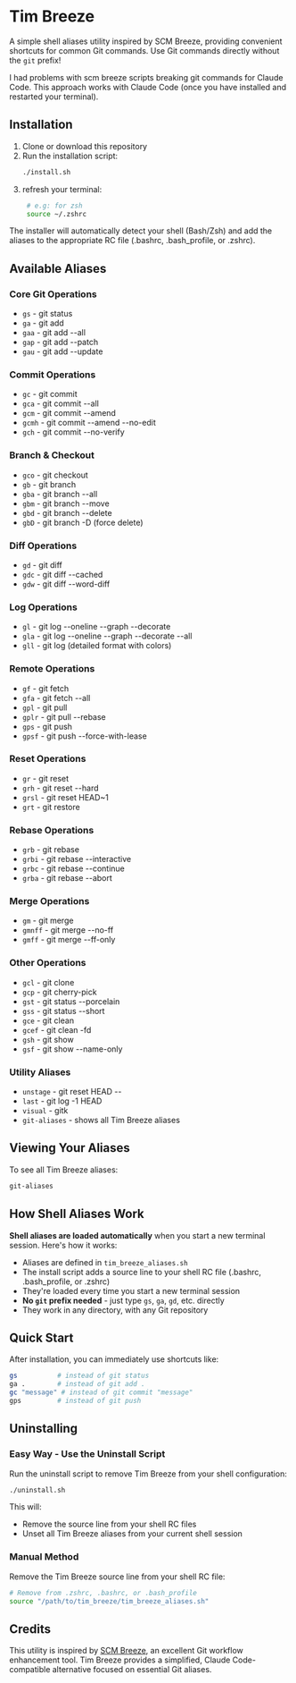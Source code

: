 # Tim Breeze

A simple shell aliases utility inspired by SCM Breeze, providing convenient shortcuts for common Git commands. Use Git commands directly without the `git` prefix!

I had problems with scm breeze scripts breaking git commands for Claude Code. This approach works with Claude Code (once you have installed and restarted your terminal).

## Installation

1. Clone or download this repository
2. Run the installation script:
   ```bash
   ./install.sh
   ```
3. refresh your terminal:
   ```bash
    # e.g: for zsh
    source ~/.zshrc
   ```

The installer will automatically detect your shell (Bash/Zsh) and add the aliases to the appropriate RC file (.bashrc, .bash_profile, or .zshrc).

## Available Aliases

### Core Git Operations

- `gs` - git status
- `ga` - git add
- `gaa` - git add --all
- `gap` - git add --patch
- `gau` - git add --update

### Commit Operations

- `gc` - git commit
- `gca` - git commit --all
- `gcm` - git commit --amend
- `gcmh` - git commit --amend --no-edit
- `gch` - git commit --no-verify

### Branch & Checkout

- `gco` - git checkout
- `gb` - git branch
- `gba` - git branch --all
- `gbm` - git branch --move
- `gbd` - git branch --delete
- `gbD` - git branch -D (force delete)

### Diff Operations

- `gd` - git diff
- `gdc` - git diff --cached
- `gdw` - git diff --word-diff

### Log Operations

- `gl` - git log --oneline --graph --decorate
- `gla` - git log --oneline --graph --decorate --all
- `gll` - git log (detailed format with colors)

### Remote Operations

- `gf` - git fetch
- `gfa` - git fetch --all
- `gpl` - git pull
- `gplr` - git pull --rebase
- `gps` - git push
- `gpsf` - git push --force-with-lease

### Reset Operations

- `gr` - git reset
- `grh` - git reset --hard
- `grsl` - git reset HEAD~1
- `grt` - git restore

### Rebase Operations

- `grb` - git rebase
- `grbi` - git rebase --interactive
- `grbc` - git rebase --continue
- `grba` - git rebase --abort

### Merge Operations

- `gm` - git merge
- `gmnff` - git merge --no-ff
- `gmff` - git merge --ff-only

### Other Operations

- `gcl` - git clone
- `gcp` - git cherry-pick
- `gst` - git status --porcelain
- `gss` - git status --short
- `gce` - git clean
- `gcef` - git clean -fd
- `gsh` - git show
- `gsf` - git show --name-only

### Utility Aliases

- `unstage` - git reset HEAD --
- `last` - git log -1 HEAD
- `visual` - gitk
- `git-aliases` - shows all Tim Breeze aliases

## Viewing Your Aliases

To see all Tim Breeze aliases:

```bash
git-aliases
```

## How Shell Aliases Work

**Shell aliases are loaded automatically** when you start a new terminal session. Here's how it works:

- Aliases are defined in `tim_breeze_aliases.sh`
- The install script adds a source line to your shell RC file (.bashrc, .bash_profile, or .zshrc)
- They're loaded every time you start a new terminal session
- **No `git` prefix needed** - just type `gs`, `ga`, `gd`, etc. directly
- They work in any directory, with any Git repository

## Quick Start

After installation, you can immediately use shortcuts like:

```bash
gs          # instead of git status
ga .        # instead of git add .
gc "message" # instead of git commit "message"
gps         # instead of git push
```

## Uninstalling

### Easy Way - Use the Uninstall Script

Run the uninstall script to remove Tim Breeze from your shell configuration:

```bash
./uninstall.sh
```

This will:

- Remove the source line from your shell RC files
- Unset all Tim Breeze aliases from your current shell session

### Manual Method

Remove the Tim Breeze source line from your shell RC file:

```bash
# Remove from .zshrc, .bashrc, or .bash_profile
source "/path/to/tim_breeze/tim_breeze_aliases.sh"
```

## Credits

This utility is inspired by [SCM Breeze](https://github.com/scmbreeze/scm_breeze?), an excellent Git workflow enhancement tool. Tim Breeze provides a simplified, Claude Code-compatible alternative focused on essential Git aliases.
